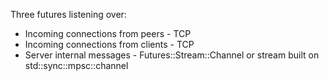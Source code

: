 Three futures listening over:
-	Incoming connections from peers - TCP
-	Incoming connections from clients - TCP
-	Server internal messages - Futures::Stream::Channel or stream built on std::sync::mpsc::channel
